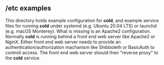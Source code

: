 /etc examples
-------------

This directory holds example configuration for **cold**, and example
service files for running **cold** under systemd (e.g. Ubuntu 20.04 LTS) or
launchd (e.g. macOS Monterey). What is missing is an Apache2 configuration. Normally **cold** is running behind a front end web server like Apache2 or NginX. Either front end web server needs to provide an authentication/authorization machanism like Shibboleth or BasicAuth to controll access. The front end web server should then "reverse proxy" to the **cold** service. 


